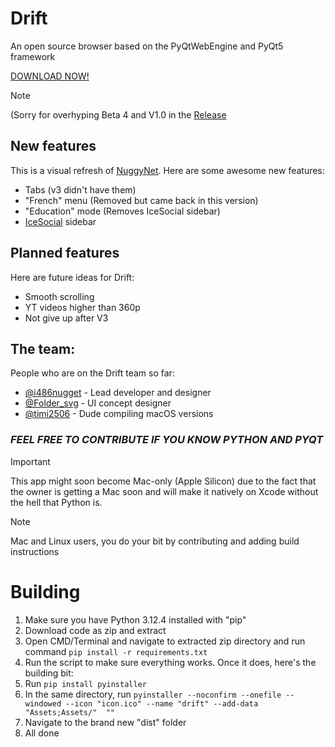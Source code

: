 # Drift
An open source browser based on the PyQtWebEngine and PyQt5 framework 

[DOWNLOAD NOW!](github.com/driftbr/driftbr/tags)

> [!NOTE]
> (Sorry for overhyping Beta 4 and V1.0 in the [Release](https://github.com/DriftBR/Drift/releases/tag/v1.0_beta4)

## New features
This is a visual refresh of [NuggyNet](https://www.github.com/DriftBR/NuggyNet3). Here are some awesome new features:
* Tabs (v3 didn't have them)
* "French" menu (Removed but came back in this version)
* "Education" mode (Removes IceSocial sidebar)
* [IceSocial](https://www.icesocial.net) sidebar

## Planned features
Here are future ideas for Drift:
* Smooth scrolling
* YT videos higher than 360p
* Not give up after V3

## The team:
People who are on the Drift team so far:
* [@i486nugget](https://www.github.com/i486nugget) - Lead developer and designer
* [@Folder_svg](https://bsky.app/profile/foldersvg.bsky.social) - UI concept designer
* [@timi2506](https://bsky.app/profile/tim.glos-omu.uk) - Dude compiling macOS versions

### ***FEEL FREE TO CONTRIBUTE IF YOU KNOW PYTHON AND PYQT***

> [!IMPORTANT]  
> This app might soon become Mac-only (Apple Silicon) due to the fact that the owner is getting a Mac soon and will make it natively on Xcode without the hell that Python is. 

> [!NOTE]
> Mac and Linux users, you do your bit by contributing and adding build instructions

# Building
1) Make sure you have Python 3.12.4 installed with "pip"
2) Download code as zip and extract
3) Open CMD/Terminal and navigate to extracted zip directory and run command `pip install -r requirements.txt`
4) Run the script to make sure everything works. Once it does, here's the building bit:
5) Run `pip install pyinstaller`
6) In the same directory, run ```pyinstaller --noconfirm --onefile --windowed --icon "icon.ico" --name "drift" --add-data "Assets;Assets/"  ""```
7) Navigate to the brand new "dist" folder
8) All done
